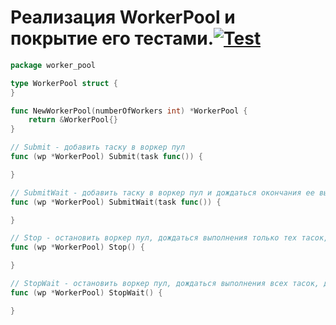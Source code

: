 # Реализация WorkerPool и покрытие его тестами.[![Test](https://github.com/lirprocs/CorpProtTeam/actions/workflows/test.yaml/badge.svg)](https://github.com/lirprocs/CorpProtTeam/actions/workflows/test.yaml)
```go
package worker_pool

type WorkerPool struct {
}

func NewWorkerPool(numberOfWorkers int) *WorkerPool {
	return &WorkerPool{}
}

// Submit - добавить таску в воркер пул
func (wp *WorkerPool) Submit(task func()) {

}

// SubmitWait - добавить таску в воркер пул и дождаться окончания ее выполнения
func (wp *WorkerPool) SubmitWait(task func()) {

}

// Stop - остановить воркер пул, дождаться выполнения только тех тасок, которые выполняются сейчас
func (wp *WorkerPool) Stop() {

}

// StopWait - остановить воркер пул, дождаться выполнения всех тасок, даже тех, что не начали выполняться, но лежат в очереди
func (wp *WorkerPool) StopWait() {

}
```